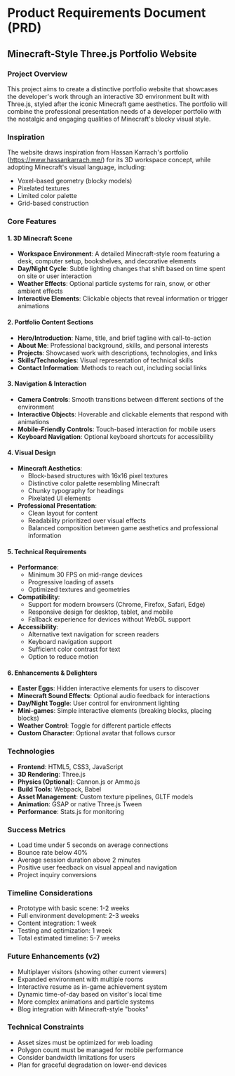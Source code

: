 # Product Requirements Document (PRD)
## Minecraft-Style Three.js Portfolio Website

### Project Overview
This project aims to create a distinctive portfolio website that showcases the developer's work through an interactive 3D environment built with Three.js, styled after the iconic Minecraft game aesthetics. The portfolio will combine the professional presentation needs of a developer portfolio with the nostalgic and engaging qualities of Minecraft's blocky visual style.

### Inspiration
The website draws inspiration from Hassan Karrach's portfolio (https://www.hassankarrach.me/) for its 3D workspace concept, while adopting Minecraft's visual language, including:
- Voxel-based geometry (blocky models)
- Pixelated textures
- Limited color palette
- Grid-based construction

### Core Features

#### 1. 3D Minecraft Scene
- **Workspace Environment**: A detailed Minecraft-style room featuring a desk, computer setup, bookshelves, and decorative elements
- **Day/Night Cycle**: Subtle lighting changes that shift based on time spent on site or user interaction
- **Weather Effects**: Optional particle systems for rain, snow, or other ambient effects
- **Interactive Elements**: Clickable objects that reveal information or trigger animations

#### 2. Portfolio Content Sections
- **Hero/Introduction**: Name, title, and brief tagline with call-to-action
- **About Me**: Professional background, skills, and personal interests
- **Projects**: Showcased work with descriptions, technologies, and links
- **Skills/Technologies**: Visual representation of technical skills
- **Contact Information**: Methods to reach out, including social links

#### 3. Navigation & Interaction
- **Camera Controls**: Smooth transitions between different sections of the environment
- **Interactive Objects**: Hoverable and clickable elements that respond with animations
- **Mobile-Friendly Controls**: Touch-based interaction for mobile users
- **Keyboard Navigation**: Optional keyboard shortcuts for accessibility

#### 4. Visual Design
- **Minecraft Aesthetics**: 
  - Block-based structures with 16x16 pixel textures
  - Distinctive color palette resembling Minecraft
  - Chunky typography for headings
  - Pixelated UI elements
- **Professional Presentation**:
  - Clean layout for content
  - Readability prioritized over visual effects
  - Balanced composition between game aesthetics and professional information

#### 5. Technical Requirements
- **Performance**: 
  - Minimum 30 FPS on mid-range devices
  - Progressive loading of assets
  - Optimized textures and geometries
- **Compatibility**:
  - Support for modern browsers (Chrome, Firefox, Safari, Edge)
  - Responsive design for desktop, tablet, and mobile
  - Fallback experience for devices without WebGL support
- **Accessibility**:
  - Alternative text navigation for screen readers
  - Keyboard navigation support
  - Sufficient color contrast for text
  - Option to reduce motion

#### 6. Enhancements & Delighters
- **Easter Eggs**: Hidden interactive elements for users to discover
- **Minecraft Sound Effects**: Optional audio feedback for interactions
- **Day/Night Toggle**: User control for environment lighting
- **Mini-games**: Simple interactive elements (breaking blocks, placing blocks)
- **Weather Control**: Toggle for different particle effects
- **Custom Character**: Optional avatar that follows cursor

### Technologies
- **Frontend**: HTML5, CSS3, JavaScript
- **3D Rendering**: Three.js
- **Physics (Optional)**: Cannon.js or Ammo.js
- **Build Tools**: Webpack, Babel
- **Asset Management**: Custom texture pipelines, GLTF models
- **Animation**: GSAP or native Three.js Tween
- **Performance**: Stats.js for monitoring

### Success Metrics
- Load time under 5 seconds on average connections
- Bounce rate below 40%
- Average session duration above 2 minutes
- Positive user feedback on visual appeal and navigation
- Project inquiry conversions

### Timeline Considerations
- Prototype with basic scene: 1-2 weeks
- Full environment development: 2-3 weeks
- Content integration: 1 week
- Testing and optimization: 1 week
- Total estimated timeline: 5-7 weeks

### Future Enhancements (v2)
- Multiplayer visitors (showing other current viewers)
- Expanded environment with multiple rooms
- Interactive resume as in-game achievement system
- Dynamic time-of-day based on visitor's local time
- More complex animations and particle systems
- Blog integration with Minecraft-style "books"

### Technical Constraints
- Asset sizes must be optimized for web loading
- Polygon count must be managed for mobile performance
- Consider bandwidth limitations for users
- Plan for graceful degradation on lower-end devices